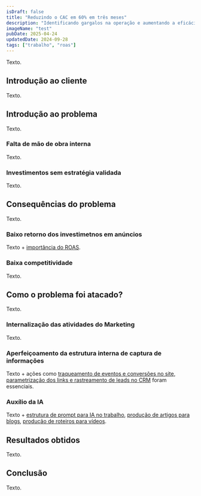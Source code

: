 ```yaml
---
isDraft: false
title: "Reduzindo o CAC em 60% em três meses"
description: "Identificando gargalos na operação e aumentando a eficácia dos investimentos em anúncios."
imageName: "test"
pubDate: 2025-04-24
updatedDate: 2024-09-28
tags: ["trabalho", "roas"]
---
```


Texto.

## Introdução ao cliente

Texto.

## Introdução ao problema

Texto.

### Falta de mão de obra interna

Texto.

### Investimentos sem estratégia validada

Texto.

## Consequências do problema

Texto.

### Baixo retorno dos investimetnos em anúncios

Texto + [importância do ROAS](/trabalhos/obtendo-o-roas-de-campanhas-publicitarias).

### Baixa competitividade

Texto.

## Como o problema foi atacado?

Texto.

### Internalização das atividades do Marketing

Texto.

### Aperfeiçoamento da estrutura interna de captura de informações

Texto + ações como [traqueamento de eventos e conversões no site, parametrização dos links e rastreamento de leads no CRM](/trabalhos/obtendo-o-roas-de-campanhas-publicitarias) foram essenciais.

### Auxílio da IA

Texto + [estrutura de prompt para IA no trabalho](/portfolio/estrutura-de-prompt-para-ia), [produção de artigos para blogs](/portfolio/producao-textual-para-blog-com-ia), [produção de roteiros para vídeos](/portfolio/producao-textual-para-videos-com-ia).

## Resultados obtidos

Texto.

## Conclusão

Texto.